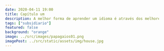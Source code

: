 ```yaml
---
date: 2020-04-11 19:00
title: Capítulo um
description: A melhor forma de aprender um idioma é através dos melhores escritores da língua.
tags: ["subsidiario"]
featured: false
background: "orange"
image: ../src/images/papagaios01.png
imagePost: ../src/static/assets/img/house.jpg
---
```

